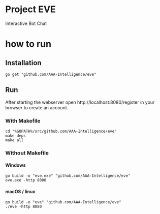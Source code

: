# Project EVE
Interactive Bot Chat

# how to run
## Installation

```
go get "github.com/AAA-Intelligence/eve"
```

## Run
After starting the webserver open http://localhost:8080/register in your browser to create an account.

### With Makefile
```
cd "%GOPATH%/src/github.com/AAA-Intelligence/eve"
make deps
make all
```
### Without Makefile
#### Windows
```
go build -o "eve.exe" "github.com/AAA-Intelligence/eve" 
eve.exe -http 8080
```
#### macOS / linux
```
go build -o "eve" "github.com/AAA-Intelligence/eve" 
./eve -http 8080
```

